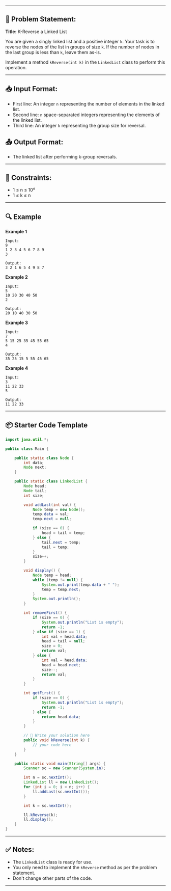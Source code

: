 
---

## 📖 Problem Statement:

**Title:** K-Reverse a Linked List

You are given a singly linked list and a positive integer `k`. Your task is to reverse the nodes of the list in groups of size `k`.
If the number of nodes in the last group is less than `k`, leave them as-is.

Implement a method `kReverse(int k)` in the `LinkedList` class to perform this operation.

---

## 📥 Input Format:

* First line: An integer `n` representing the number of elements in the linked list.
* Second line: `n` space-separated integers representing the elements of the linked list.
* Third line: An integer `k` representing the group size for reversal.

## 📤 Output Format:

* The linked list after performing k-group reversals.

---

## 📑 Constraints:

* 1 ≤ n ≤ 10⁴
* 1 ≤ k ≤ n

---

## 🔍 Example

**Example 1**

```
Input:
9
1 2 3 4 5 6 7 8 9
3

Output:
3 2 1 6 5 4 9 8 7
```

**Example 2**

```
Input:
5
10 20 30 40 50
2

Output:
20 10 40 30 50
```

**Example 3**

```
Input:
7
5 15 25 35 45 55 65
4

Output:
35 25 15 5 55 45 65
```

**Example 4**

```
Input:
3
11 22 33
5

Output:
11 22 33
```

---

## 📦 Starter Code Template

```java
import java.util.*;

public class Main {

    public static class Node {
        int data;
        Node next;
    }

    public static class LinkedList {
        Node head;
        Node tail;
        int size;

        void addLast(int val) {
            Node temp = new Node();
            temp.data = val;
            temp.next = null;

            if (size == 0) {
                head = tail = temp;
            } else {
                tail.next = temp;
                tail = temp;
            }
            size++;
        }

        void display() {
            Node temp = head;
            while (temp != null) {
                System.out.print(temp.data + " ");
                temp = temp.next;
            }
            System.out.println();
        }

        int removeFirst() {
            if (size == 0) {
                System.out.println("List is empty");
                return -1;
            } else if (size == 1) {
                int val = head.data;
                head = tail = null;
                size = 0;
                return val;
            } else {
                int val = head.data;
                head = head.next;
                size--;
                return val;
            }
        }

        int getFirst() {
            if (size == 0) {
                System.out.println("List is empty");
                return -1;
            } else {
                return head.data;
            }
        }

        // 🔴 Write your solution here
        public void kReverse(int k) {
            // your code here
        }
    }

    public static void main(String[] args) {
        Scanner sc = new Scanner(System.in);

        int n = sc.nextInt();
        LinkedList ll = new LinkedList();
        for (int i = 0; i < n; i++) {
            ll.addLast(sc.nextInt());
        }

        int k = sc.nextInt();

        ll.kReverse(k);
        ll.display();
    }
}
```

---

## ✅ Notes:

* The `LinkedList` class is ready for use.
* You only need to implement the `kReverse` method as per the problem statement.
* Don't change other parts of the code.

---
